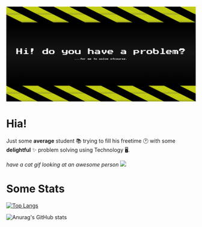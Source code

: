 ![](ghbanner.png)

# Hia!

Just some **average** student 📚 trying to fill his freetime 🕐 with some **delightful** ✨ problem solving using Technology 🖥️.

*have a cat gif looking at an awesome person*
<img class="el" width="150px" src="https://c.tenor.com/ox1MT_gz-lYAAAAd/cat-kitty.gif" />

# Some Stats

[![Top Langs](https://github-readme-stats.vercel.app/api/top-langs/?username=f2hafner&layout=compact&theme=highcontrast)](https://github.com/anuraghazra/github-readme-stats)

![Anurag's GitHub stats](https://github-readme-stats.vercel.app/api?username=f2hafner&theme=highcontrast&show_icons=true)

